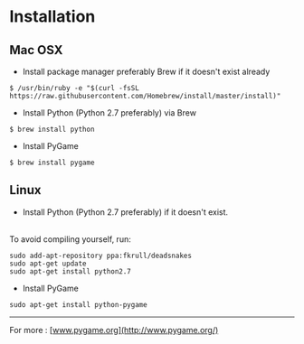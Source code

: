 # Installation


## Mac OSX

- Install package manager preferably Brew if it doesn't exist already
```
$ /usr/bin/ruby -e "$(curl -fsSL https://raw.githubusercontent.com/Homebrew/install/master/install)"
```

- Install Python (Python 2.7 preferably) via Brew 
```
$ brew install python
```

- Install PyGame 
```
$ brew install pygame
```

## Linux

- Install Python (Python 2.7 preferably) if it doesn't exist.

<br>To avoid compiling yourself, run:

```
sudo add-apt-repository ppa:fkrull/deadsnakes
sudo apt-get update
sudo apt-get install python2.7
``` 

- Install PyGame
```
sudo apt-get install python-pygame
```


***

For more : [www.pygame.org](http://www.pygame.org/)
